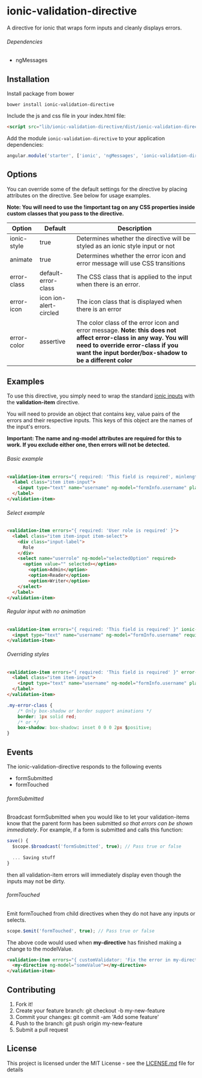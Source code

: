 # ionic-validation-directive
A directive for ionic that wraps form inputs and cleanly displays errors.

###### Dependencies
- ngMessages


## Installation

Install package from bower
```
bower install ionic-validation-directive
```

Include the js and css file in your index.html file:
```html
<script src="lib/ionic-validation-directive/dist/ionic-validation-directive.bundle.min.js"></script>
```

Add the module `ionic-validation-directive` to your application dependencies:
```javascript
angular.module('starter', ['ionic', 'ngMessages', 'ionic-validation-directive'])
```

## Options

You can override some of the default settings for the directive by placing attributes on the directive. See below for usage examples.

**Note: You will need to use the !important tag on any CSS properties inside custom classes that you pass to the directive.**

| Option      | Default | Description |
|-------------|-----|-----|
| ionic-style | true | Determines whether the directive will be styled as an ionic style input or not |
| animate     | true | Determines whether the error icon and error message will use CSS transitions |
| error-class | default-error-class | The CSS class that is applied to the input when there is an error. |
| error-icon  | icon ion-alert-circled | The icon class that is displayed when there is an error |
| error-color | assertive | The color class of the error icon and error message. **Note: this does not affect error-class in any way. You will need to override error-class if you want the input border/box-shadow to be a different color** |

## Examples

To use this directive, you simply need to wrap the standard [ionic inputs](http://ionicframework.com/docs/components/#forms) with the **validation-item** directive. 

You will need to provide an object that contains key, value pairs of the errors and their respective inputs. This keys of this object are the names of the input's errors.

**Important: The name and ng-model attributes are required for this to work. If you exclude either one, then errors will not be detected.**

###### Basic example
```html
<validation-item errors="{ required: 'This field is required', minlength: 'Usernames must have at least 6 characters' }">
  <label class="item item-input">
    <input type="text" name="username" ng-model="formInfo.username" placeholder="Username" min-length="6" required>
  </label>
</validation-item>
```

###### Select example
```html
<validation-item errors="{ required: 'User role is required' }">
  <label class="item item-input item-select">
    <div class="input-label">
      Role
    </div>
    <select name="userrole" ng-model="selectedOption" required>
      <option value="" selected></option>
        <option>Admin</option>
        <option>Reader</option>
        <option>Writer</option>
    </select>
  </label>
</validation-item>
```

###### Regular input with no animation
```html
<validation-item errors="{ required: 'This field is required' }" ionic-style="false" animate="false">
  <input type="text" name="username" ng-model="formInfo.username" required>
</validation-item>
```

###### Overriding styles
```html
<validation-item errors="{ required: 'This field is required' }" error-class="my-error-class" error-icon="icon ion-android-alert" error-color="positive">
  <label class="item item-input">
    <input type="text" name="username" ng-model="formInfo.username" placeholder="Username" min-length="6" required>
  </label>
</validation-item>
```
```css
.my-error-class {
    /* Only box-shadow or border support animations */
    border: 1px solid red;
    /* or */
    box-shadow: box-shadow: inset 0 0 0 2px $positive;
}
```



## Events
The ionic-validation-directive responds to the following events
- formSubmitted
- formTouched


###### formSubmitted
Broadcast formSubmitted when you would like to let your validation-items know that the parent form has been submitted *so that errors can be shown immediately*. For example, if a form is submitted and calls this function:

```javascript
save() {
  $scope.$broadcast('formSubmitted', true); // Pass true or false
  
  ... Saving stuff
}
```

then all validation-item errors will immediately display even though the inputs may not be dirty.

###### formTouched
Emit formTouched from child directives when they do not have any inputs or selects.

```javascript
scope.$emit('formTouched', true); // Pass true or false
```

The above code would used when **my-directive** has finished making a change to the modelValue.

```html
<validation-item errors="{ customValidator: 'Fix the error in my-directive' }">
  <my-directive ng-model="someValue"></my-directive>
</validation-item>
```

## Contributing

1. Fork it!
2. Create your feature branch: git checkout -b my-new-feature
3. Commit your changes: git commit -am 'Add some feature'
4. Push to the branch: git push origin my-new-feature
5. Submit a pull request

## License
This project is licensed under the MIT License - see the [LICENSE.md](https://raw.githubusercontent.com/RemnantArcher/ionic-validation-directive/master/LICENSE) file for details















